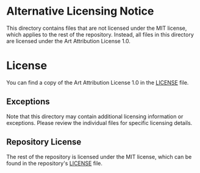 # Alternative Licensing Notice

This directory contains files that are not licensed under the MIT license, which applies to the rest of the repository. Instead, all files in this directory are licensed under the Art Attribution License 1.0.

# License

You can find a copy of the Art Attribution License 1.0 in the [LICENSE](LICENSE) file.

## Exceptions

Note that this directory may contain additional licensing information or exceptions. Please review the individual files for specific licensing details.

## Repository License

The rest of the repository is licensed under the MIT license, which can be found in the repository's [LICENSE](../../../../../../../../../LICENSE) file.
